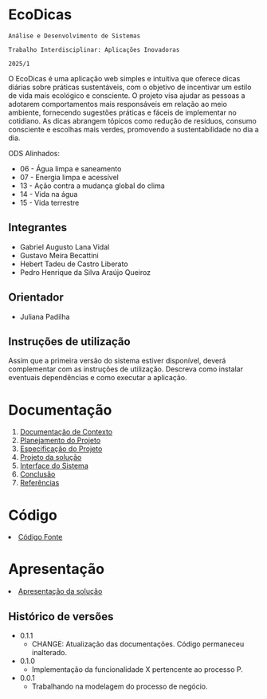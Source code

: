 # EcoDicas

`Análise e Desenvolvimento de Sistemas`

`Trabalho Interdisciplinar: Aplicações Inovadoras`

`2025/1`

O EcoDicas é uma aplicação web simples e intuitiva que oferece dicas diárias sobre práticas sustentáveis, com o objetivo de incentivar um estilo de vida mais ecológico e consciente. O projeto visa ajudar as pessoas a adotarem comportamentos mais responsáveis em relação ao meio ambiente, fornecendo sugestões práticas e fáceis de implementar no cotidiano. As dicas abrangem tópicos como redução de resíduos, consumo consciente e escolhas mais verdes, promovendo a sustentabilidade no dia a dia.

ODS Alinhados:

- 06 - Água limpa e saneamento<br>
- 07 - Energia limpa e acessível<br>
- 13 - Ação contra a mudança global do clima<br>
- 14 - Vida na água<br>
- 15 - Vida terrestre<br>

## Integrantes

* Gabriel Augusto Lana Vidal
* Gustavo Meira Becattini
* Hebert Tadeu de Castro Liberato
* Pedro Henrique da Silva Araújo Queiroz

## Orientador

* Juliana Padilha

## Instruções de utilização

Assim que a primeira versão do sistema estiver disponível, deverá complementar com as instruções de utilização. Descreva como instalar eventuais dependências e como executar a aplicação.

# Documentação

<ol>
<li><a href="docs/1-Contexto.md"> Documentação de Contexto</a></li>
<li><a href="docs/2-Planejamento-Projeto.md"> Planejamento do Projeto</a></li>
<li><a href="docs/3-Especificação.md"> Especificação do Projeto</a></li>
<li><a href="docs/4-Projeto-Solucao.md"> Projeto da solução</a></li>
<li><a href="docs/5-Interface-Sistema.md"> Interface do Sistema</a></li>
<li><a href="docs/6-Conclusão.md"> Conclusão</a></li>
<li><a href="docs/7-Referências.md"> Referências</a></li>
</ol>

# Código

<li><a href="src/README.md"> Código Fonte</a></li>

# Apresentação

<li><a href="presentation/README.md"> Apresentação da solução</a></li>


## Histórico de versões

* 0.1.1
    * CHANGE: Atualização das documentações. Código permaneceu inalterado.
* 0.1.0
    * Implementação da funcionalidade X pertencente ao processo P.
* 0.0.1
    * Trabalhando na modelagem do processo de negócio.


